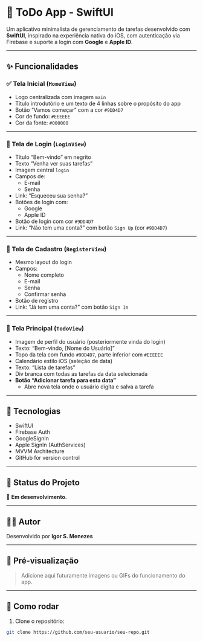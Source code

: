 # 📱 ToDo App - SwiftUI

Um aplicativo minimalista de gerenciamento de tarefas desenvolvido com **SwiftUI**, inspirado na experiência nativa do iOS, com autenticação via Firebase e suporte a login com **Google** e **Apple ID**.

---

## ✨ Funcionalidades

### ✅ Tela Inicial (`HomeView`)
- Logo centralizada com imagem `main`
- Título introdutório e um texto de 4 linhas sobre o propósito do app
- Botão “Vamos começar” com a cor `#9DD4D7`
- Cor de fundo: `#EEEEEE`
- Cor da fonte: `#000000`

---

### 🔐 Tela de Login (`LoginView`)
- Título “Bem-vindo” em negrito
- Texto “Venha ver suas tarefas”
- Imagem central `login`
- Campos de:
  - E-mail
  - Senha
- Link: “Esqueceu sua senha?”
- Botões de login com:
  - Google
  - Apple ID
- Botão de login com cor `#9DD4D7`
- Link: “Não tem uma conta?” com botão `Sign Up` (cor `#9DD4D7`)

---

### 📝 Tela de Cadastro (`RegisterView`)
- Mesmo layout do login
- Campos:
  - Nome completo
  - E-mail
  - Senha
  - Confirmar senha
- Botão de registro
- Link: “Já tem uma conta?” com botão `Sign In`

---

### 📅 Tela Principal (`TodoView`)
- Imagem de perfil do usuário (posteriormente vinda do login)
- Texto: “Bem-vindo, [Nome do Usuário]”
- Topo da tela com fundo `#9DD4D7`, parte inferior com `#EEEEEE`
- Calendário estilo iOS (seleção de data)
- Texto: “Lista de tarefas”
- Div branca com todas as tarefas da data selecionada
- **Botão “Adicionar tarefa para esta data”**
  - Abre nova tela onde o usuário digita e salva a tarefa

---

## 🧱 Tecnologias

- SwiftUI
- Firebase Auth
- GoogleSignIn
- Apple SignIn (AuthServices)
- MVVM Architecture
- GitHub for version control

---

## 🚧 Status do Projeto

📌 **Em desenvolvimento.**

---

## 🧑‍💻 Autor

Desenvolvido por **Igor S. Menezes**

---

## 📸 Pré-visualização

> Adicione aqui futuramente imagens ou GIFs do funcionamento do app.

---

## 📂 Como rodar

1. Clone o repositório:
```bash
git clone https://github.com/seu-usuario/seu-repo.git
